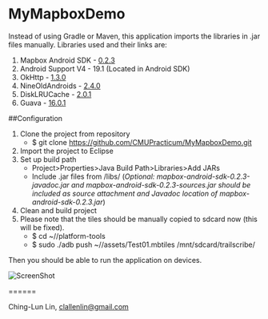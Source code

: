 # MyMapboxDemo
Instead of using Gradle or Maven, this application imports the libraries in .jar files manually. Libraries used and their links are:

1. Mapbox Android SDK - [0.2.3](http://search.maven.org/remotecontent?filepath=com/mapbox/mapboxsdk/mapbox-android-sdk/0.2.3/mapbox-android-sdk-0.2.3.jar)
2. Android Support V4 - 19.1 (Located in Android SDK)
3. OkHttp - [1.3.0](http://search.maven.org/remotecontent?filepath=com/squareup/okhttp/okhttp/1.3.0/okhttp-1.3.0-jar-with-dependencies.jar)
4. NineOldAndroids - [2.4.0](http://search.maven.org/remotecontent?filepath=com/nineoldandroids/library/2.4.0/library-2.4.0.jar)
5. DiskLRUCache - [2.0.1](http://search.maven.org/remotecontent?filepath=com/jakewharton/disklrucache/2.0.1/disklrucache-2.0.1.jar)
6. Guava - [16.0.1](http://search.maven.org/remotecontent?filepath=com/google/guava/guava/16.0.1/guava-16.0.1.jar)

##Configuration
1. Clone the project from repository
    - $ git clone https://github.com/CMUPracticum/MyMapboxDemo.git
2. Import the project to Eclipse
3. Set up build path
    - Project>Properties>Java Build Path>Libraries>Add JARs
    - Include .jar files from /libs/ (*Optional: mapbox-android-sdk-0.2.3-javadoc.jar and mapbox-android-sdk-0.2.3-sources.jar should be included as source attachment and Javadoc location of mapbox-android-sdk-0.2.3.jar*)
4. Clean and build project
5. Please note that the tiles should be manually copied to sdcard now (this will be fixed).
    - $ cd ~/<Android SDK Path>/platform-tools
    - $ sudo ./adb push ~/<MyMapboxDemo Path>/assets/Test01.mbtiles /mnt/sdcard/trailscribe/

Then you should be able to run the application on devices.

![ScreenShot](https://raw.githubusercontent.com/CMUPracticum/MyMapboxDemo/master/screenshot.png)

======

Ching-Lun Lin, clallenlin@gmail.com
